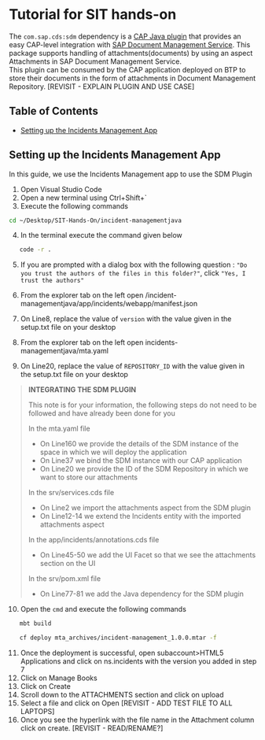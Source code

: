 # Tutorial for SIT hands-on
The `com.sap.cds:sdm` dependency is a [CAP Java plugin](https://cap.cloud.sap/docs/java/building-plugins) that provides an easy CAP-level integration with [SAP Document Management Service](https://discovery-center.cloud.sap/serviceCatalog/document-management-service-integration-option). This package supports handling of attachments(documents) by using an aspect Attachments in SAP Document Management Service.  
This plugin can be consumed by the CAP application deployed on BTP to store their documents in the form of attachments in Document Management Repository.
[REVISIT - EXPLAIN PLUGIN AND USE CASE]

## Table of Contents

- [Setting up the Incidents Management App](#Setting-up-the-Incidents-Management-App)

## Setting up the Incidents Management App

In this guide, we use the Incidents Management app to use the SDM Plugin

1. Open Visual Studio Code
2. Open a new terminal using Ctrl+Shift+`
3. Execute the following commands

```sh
cd ~/Desktop/SIT-Hands-On/incident-managementjava
```

4. In the terminal execute the command given below 

```sh
   code -r .
```
5. If you are prompted with a dialog box with the following question : `"Do you trust the authors of the files in this folder?"`, click `"Yes, I trust the authors"`

6. From the explorer tab on the left open /incident-managementjava/app/incidents/webapp/manifest.json

7. On Line8, replace the value of `version` with the value given in the setup.txt file on your desktop

8. From the explorer tab on the left open incidents-managementjava/mta.yaml

9. On Line20, replace the value of `REPOSITORY_ID` with the value given in the setup.txt file on your desktop

> **INTEGRATING THE SDM PLUGIN**
>
> This note is for your information, the following steps do not need to be followed and have already been done for you
>
> In the mta.yaml file
> - On Line160 we provide the details of the SDM instance of the space in which we will deploy the application
> - On Line37 we bind the SDM instance with our CAP application
> - On Line20 we provide the ID of the SDM Repository in which we want to store our attachments
>
> In the srv/services.cds file
> - On Line2 we import the attachments aspect from the SDM plugin
> - On Line12-14 we extend the Incidents entity with the imported attachments aspect
>
> In the app/incidents/annotations.cds file
> - On Line45-50 we add the UI Facet so that we see the attachments section on the UI
>
> In the srv/pom.xml file 
> - On Line77-81 we add the Java dependency for the SDM plugin

10. Open the `cmd` and execute the following commands 

```sh
   mbt build
```
```sh
   cf deploy mta_archives/incident-management_1.0.0.mtar -f
``` 

11. Once the deployment is successful, open subaccount>HTML5 Applications and click on ns.incidents with the version you added in step 7
12. Click on Manage Books
13. Click on Create
14. Scroll down to the ATTACHMENTS section and click on upload
15. Select a file and click on Open [REVISIT - ADD TEST FILE TO ALL LAPTOPS]
16. Once you see the hyperlink with the file name in the Attachment column click on create. [REVISIT - READ/RENAME?]
